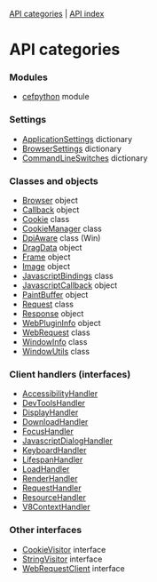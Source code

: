[API categories](API-categories.md) | [API index](API-index.md)

# API categories


### Modules

 * [cefpython](cefpython.md#cefpython) module


### Settings

 * [ApplicationSettings](ApplicationSettings.md#application-settings) dictionary
 * [BrowserSettings](BrowserSettings.md#browser-settings) dictionary
 * [CommandLineSwitches](CommandLineSwitches.md#command-line-switches) dictionary


### Classes and objects

 * [Browser](Browser.md#browser-object) object
 * [Callback](Callback.md#callback-object) object
 * [Cookie](Cookie.md#cookie-class) class
 * [CookieManager](CookieManager.md#cookiemanager-class) class
 * [DpiAware](DpiAware.md#dpiaware-class) class (Win)
 * [DragData](DragData.md#dragdata-object) object
 * [Frame](Frame.md#frame-object) object
 * [Image](Image.md#image-object) object
 * [JavascriptBindings](JavascriptBindings.md#javascriptbindings-class) class
 * [JavascriptCallback](JavascriptCallback.md#javascriptcallback-object) object
 * [PaintBuffer](PaintBuffer.md#paintbuffer-object) object
 * [Request](Request.md#request-class) class
 * [Response](Response.md#response-object) object
 * [WebPluginInfo](WebPluginInfo.md#webplugininfo-object) object
 * [WebRequest](WebRequest.md#webrequest-class) class
 * [WindowInfo](WindowInfo.md#windowinfo-class) class
 * [WindowUtils](WindowUtils.md#windowutils-class) class


### Client handlers (interfaces)

 * [AccessibilityHandler](AccessibilityHandler.md#accessibilityhandler-interface)
 * [DevToolsHandler](DevToolsHandler.md#devtoolshandler-interface)
 * [DisplayHandler](DisplayHandler.md#displayhandler-interface)
 * [DownloadHandler](DownloadHandler.md#downloadhandler)
 * [FocusHandler](FocusHandler.md#focushandler-interface)
 * [JavascriptDialogHandler](JavascriptDialogHandler.md#javascriptdialoghandler-interface)
 * [KeyboardHandler](KeyboardHandler.md#keyboardhandler-interface)
 * [LifespanHandler](LifespanHandler.md#lifespanhandler-interface)
 * [LoadHandler](LoadHandler.md#loadhandler-interface)
 * [RenderHandler](RenderHandler.md#renderhandler-interface)
 * [RequestHandler](RequestHandler.md#requesthandler-interface)
 * [ResourceHandler](ResourceHandler.md#resourcehandler-interface)
 * [V8ContextHandler](V8ContextHandler.md#v8contexthandler-interface)


### Other interfaces

 * [CookieVisitor](CookieVisitor.md#cookievisitor-interface) interface
 * [StringVisitor](StringVisitor.md#stringvisitor-interface) interface
 * [WebRequestClient](WebRequestClient.md#webrequestclient-interface) interface

